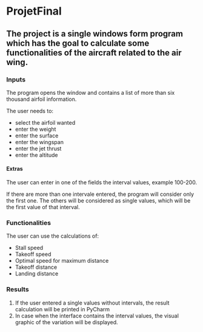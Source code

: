 # ProjetFinal


## The project is a single windows form program which has the goal to calculate some functionalities of the aircraft related to the air wing.


### Inputs

The program opens the window and contains a list of more than six thousand airfoil information.

The user needs to:

* select the airfoil wanted
* enter the weight
* enter the surface 
* enter the wingspan
* enter the jet thrust
* enter the altitude


#### Extras

The user can enter in one of the fields the interval values, example 100-200.

If there are more than one intervale entered, the program will consider only the first one. The others will be considered as single values, which will be the first value of that interval.


### Functionalities 

The user can use the calculations of:

* Stall speed
* Takeoff speed
* Optimal speed for maximum distance
* Takeoff distance
* Landing distance


### Results

1. If the user entered a single values without intervals, the result calculation will be printed in PyCharm
2. In case when the interface contains the interval values, the visual graphic of the variation will be displayed.
